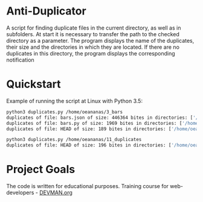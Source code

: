 # Anti-Duplicator

A script for finding duplicate files in the current directory, as well as in subfolders. At start it is necessary to transfer the path to the checked directory as a parameter.
The program displays the name of the duplicates, their size and the directories in which they are located.
If there are no duplicates in this directory, the program displays the corresponding notification

# Quickstart

Example of running the script at Linux with Python 3.5:
```bash
python3 duplicates.py /home/oeananas/3_bars
duplicates of file: bars.json of size: 446364 bites in directories: ['/home/oeananas/3_bars', '/home/oeananas/3_bars/dup']
duplicates of file: bars.py of size: 1969 bites in directories: ['/home/oeananas/3_bars', '/home/oeananas/3_bars/dup']
duplicates of file: HEAD of size: 189 bites in directories: ['/home/oeananas/3_bars/.git/logs', '/home/oeananas/3_bars/.git/logs/refs/remotes/origin']
```
```bash
python3 duplicates.py /home/oeananas/11_duplicates
duplicates of file: HEAD of size: 196 bites in directories: ['/home/oeananas/11_duplicates/.git/logs', '/home/oeananas/11_duplicates/.git/logs/refs/remotes/origin']
```

# Project Goals

The code is written for educational purposes. Training course for web-developers - [DEVMAN.org](https://devman.org)
